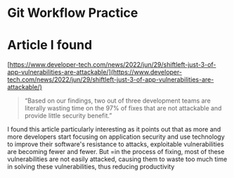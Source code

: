 # Git Workflow Practice

# Article I found

[https://www.developer-tech.com/news/2022/jun/29/shiftleft-just-3-of-app-vulnerabilities-are-attackable/](https://www.developer-tech.com/news/2022/jun/29/shiftleft-just-3-of-app-vulnerabilities-are-attackable/)

> “Based on our findings, two out of three development teams are literally wasting time on the 97% of fixes that are not attackable and provide little security benefit.”
> 

I found this article particularly interesting as it points out that as more and more developers start focusing on application security and use technology to improve their software's resistance to attacks, exploitable vulnerabilities are becoming fewer and fewer. But =in the process of fixing, most of these vulnerabilities are not easily attacked, causing them to waste too much time in solving these vulnerabilities, thus reducing productivity